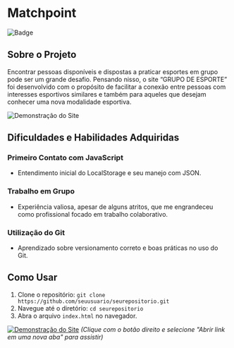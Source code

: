 # Matchpoint

![Badge](https://img.shields.io/badge/Status-Em%20Desenvolvimento-brightgreen)

## Sobre o Projeto
Encontrar pessoas disponíveis e dispostas a praticar esportes em grupo pode ser um grande desafio. Pensando nisso, o site “GRUPO DE ESPORTE” foi desenvolvido com o propósito de facilitar a conexão entre pessoas com interesses esportivos similares e também para aqueles que desejam conhecer uma nova modalidade esportiva.

![Demonstração do Site](https://link-para-seu-gif.gif)

## Dificuldades e Habilidades Adquiridas

### Primeiro Contato com JavaScript
- Entendimento inicial do LocalStorage e seu manejo com JSON.

### Trabalho em Grupo
- Experiência valiosa, apesar de alguns atritos, que me engrandeceu como profissional focado em trabalho colaborativo.

### Utilização do Git
- Aprendizado sobre versionamento correto e boas práticas no uso do Git.

## Como Usar
1. Clone o repositório: `git clone https://github.com/seuusuario/seurepositorio.git`
2. Navegue até o diretório: `cd seurepositorio`
3. Abra o arquivo `index.html` no navegador.

[![Demonstração do Site](https://img.youtube.com/vi/VehkQiDDQVQ/maxresdefault.jpg)](https://www.youtube.com/watch?v=VehkQiDDQVQ) *(Clique com o botão direito e selecione "Abrir link em uma nova aba" para assistir)*


